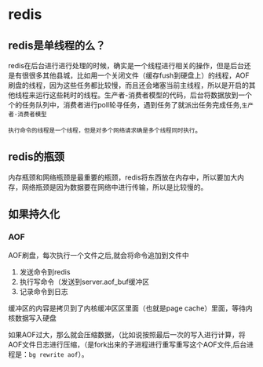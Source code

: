 # redis

## redis是单线程的么？

redis在后台进行进行处理的时候，确实是一个线程进行相关的操作，但是后台还是有很很多其他县城，比如用一个关闭文件（缓存fush到硬盘上）的线程，AOF刷盘的线程，因为这些任务都比较慢，而且还会堵塞当前主线程，所以是开启的其他线程来运行这些耗时的线程。生产者-消费者模型的代码，后台将数据放到一个个的任务队列中，消费者进行poll轮寻任务，遇到任务了就派出任务完成任务,`生产者-消费者模型`

`执行命令的线程是一个线程，但是对多个网络请求确是多个线程同时执行`。

## redis的瓶颈

内存瓶颈和网络瓶颈是最重要的瓶颈，redis将东西放在内存中，所以要加大内存，网络瓶颈是因为数据要在网络中进行传输，所以是比较慢的。

## 如果持久化

### AOF

AOF刷盘，每次执行一个文件之后,就会将命令追加到文件中

1. 发送命令到redis
2. 执行写命令（发送到server.aof_buf缓冲区
3. 记录命令到日志

缓冲区的内容是拷贝到了内核缓冲区区里面（也就是page cache）里面，等待内核数据写入硬盘

如果AOF过大，那么就会压缩数据，（比如说按照最后一次的写入进行计算，将AOF文件日志进行压缩，（是fork出来的子进程进行重写重写这个AOF文件,后台进程是：`bg rewrite aof`）。







